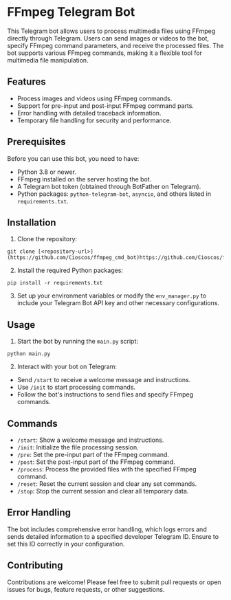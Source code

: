 # FFmpeg Telegram Bot

This Telegram bot allows users to process multimedia files using FFmpeg directly through Telegram. Users can send images or videos to the bot, specify FFmpeg command parameters, and receive the processed files. The bot supports various FFmpeg commands, making it a flexible tool for multimedia file manipulation.

## Features

- Process images and videos using FFmpeg commands.
- Support for pre-input and post-input FFmpeg command parts.
- Error handling with detailed traceback information.
- Temporary file handling for security and performance.

## Prerequisites

Before you can use this bot, you need to have:

- Python 3.8 or newer.
- FFmpeg installed on the server hosting the bot.
- A Telegram bot token (obtained through BotFather on Telegram).
- Python packages: `python-telegram-bot`, `asyncio`, and others listed in `requirements.txt`.

## Installation

1. Clone the repository:
```
git clone [<repository-url>](https://github.com/Cioscos/ffmpeg_cmd_bot)https://github.com/Cioscos/ffmpeg_cmd_bot
```
2. Install the required Python packages:
```
pip install -r requirements.txt
```
3. Set up your environment variables or modify the `env_manager.py` to include your Telegram Bot API key and other necessary configurations.

## Usage

1. Start the bot by running the `main.py` script:
```
python main.py
```
2. Interact with your bot on Telegram:
- Send `/start` to receive a welcome message and instructions.
- Use `/init` to start processing commands.
- Follow the bot's instructions to send files and specify FFmpeg commands.

## Commands

- `/start`: Show a welcome message and instructions.
- `/init`: Initialize the file processing session.
- `/pre`: Set the pre-input part of the FFmpeg command.
- `/post`: Set the post-input part of the FFmpeg command.
- `/process`: Process the provided files with the specified FFmpeg command.
- `/reset`: Reset the current session and clear any set commands.
- `/stop`: Stop the current session and clear all temporary data.

## Error Handling

The bot includes comprehensive error handling, which logs errors and sends detailed information to a specified developer Telegram ID. Ensure to set this ID correctly in your configuration.

## Contributing

Contributions are welcome! Please feel free to submit pull requests or open issues for bugs, feature requests, or other suggestions.

